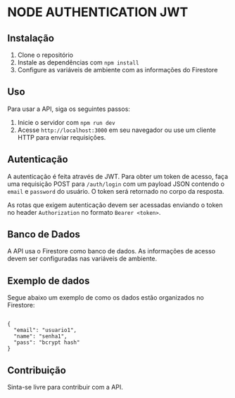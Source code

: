 # NODE AUTHENTICATION JWT

## Instalação

1. Clone o repositório
2. Instale as dependências com `npm install`
3. Configure as variáveis de ambiente com as informações do Firestore

## Uso

Para usar a API, siga os seguintes passos:

1. Inicie o servidor com `npm run dev`
2. Acesse `http://localhost:3000` em seu navegador ou use um cliente HTTP para enviar requisições.

## Autenticação

A autenticação é feita através de JWT. Para obter um token de acesso, faça uma requisição POST para `/auth/login` com um payload JSON contendo o `email` e `password` do usuário. O token será retornado no corpo da resposta.

As rotas que exigem autenticação devem ser acessadas enviando o token no header `Authorization` no formato `Bearer <token>`.

## Banco de Dados

A API usa o Firestore como banco de dados. As informações de acesso devem ser configuradas nas variáveis de ambiente.

## Exemplo de dados

Segue abaixo um exemplo de como os dados estão organizados no Firestore:

<code>
{
  "email": "usuario1",
  "name": "senha1",
  "pass": "bcrypt hash"
}
</code>


## Contribuição

Sinta-se livre para contribuir com a API.
